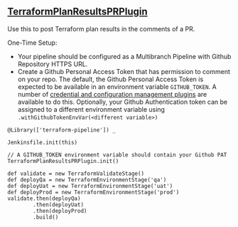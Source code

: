 ## [TerraformPlanResultsPRPlugin](../src/TerraformPlanResultsPRPlugin.groovy)

Use this to post Terraform plan results in the comments of a PR.

One-Time Setup:
* Your pipeline should be configured as a Multibranch Pipeline with Github Repository HTTPS URL.
* Create a Github Personal Access Token that has permission to comment on your repo.  The default, the Github Personal Access Token is expected to be available in an environment variable `GITHUB_TOKEN`.  A number of [credential and configuration management plugins](https://github.com/manheim/terraform-pipeline#credentials-and-configuration-management) are available to do this.  Optionally, your Github Authentication token can be assigned to a different environment variable using `.withGithubTokenEnvVar(<different variable>)`

```
@Library(['terraform-pipeline']) _

Jenkinsfile.init(this)

// A GITHUB_TOKEN environment variable should contain your Github PAT
TerraformPlanResultsPRPlugin.init()

def validate = new TerraformValidateStage()
def deployQa = new TerraformEnvironmentStage('qa')
def deployUat = new TerraformEnvironmentStage('uat')
def deployProd = new TerraformEnvironmentStage('prod')
validate.then(deployQa)
        .then(deployUat)
        .then(deployProd)
        .build()
```
